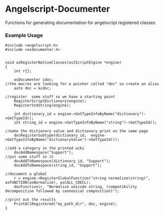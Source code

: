 # Angelscript-Documenter

Functions for generating documentation for angelscript registered classes 

### Example Usage
	#include <angelscript.h>
	#include <asdocumenter.h>


	void asRegisterNativeClasses(asIScriptEngine *engine)
	{
		int r{};

		asDocumenter idoc;
	//the macros are looking for a pointer called "doc" so create an alias	
		auto doc = &idoc;
		
	//register  some stuff so we have a starting point	
		RegisterScriptDictionary(engine);
		RegisterStdString(engine);
		
		int dictionary_id = engine->GetTypeInfoByName("dictionary")->GetTypeId();
		int string_id = engine->GetTypeInfoByName("string")->GetTypeId();
		
	//make the dictionary value and dictionary print on the same page
		docRegisterSubtype(dictionary_id,  engine->GetTypeInfoByName("dictionaryValue")->GetTypeId());
		
	//add a category in the printed wiki
		docAddNamespace("Support");
	//put some stuff in it	
		docAddToNamespace(dictionary_id, "Support");
		docAddToNamespace(string_id, "Support");
		
	//document a global
		r = engine->RegisterGlobalFunction("string normalize(string)", asFUNCTION(asNormalize), asCALL_CDECL);
		docFunction(r, "Normalize unicode string, (compatibility decomposition followed by cannonical composition)");
				
	//print out the results	
		PrintAllRegistered("my_path_dir", doc, engine);
	}
